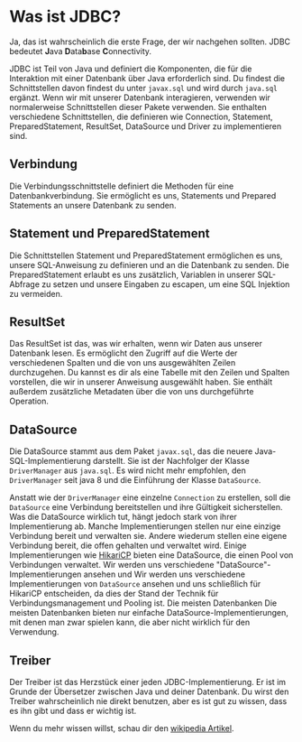 # Was ist JDBC?

Ja, das ist wahrscheinlich die erste Frage, der wir nachgehen sollten. JDBC bedeutet **J**ava **D**ata**b**ase **C**onnectivity.

JDBC ist Teil von Java und definiert die Komponenten, die für die Interaktion mit einer Datenbank über Java erforderlich sind. Du findest die
Schnittstellen davon findest du unter `javax.sql` und wird durch `java.sql` ergänzt. Wenn wir mit unserer Datenbank interagieren, verwenden wir normalerweise
Schnittstellen dieser Pakete verwenden. Sie enthalten verschiedene Schnittstellen, die definieren
wie Connection, Statement, PreparedStatement, ResultSet, DataSource und Driver zu implementieren sind.

## Verbindung

Die Verbindungsschnittstelle definiert die Methoden für eine Datenbankverbindung. Sie ermöglicht es uns, Statements und Prepared
Statements an unsere Datenbank zu senden.

## Statement und PreparedStatement

Die Schnittstellen Statement und PreparedStatement ermöglichen es uns, unsere SQL-Anweisung zu definieren und an die Datenbank zu senden. Die
PreparedStatement erlaubt es uns zusätzlich, Variablen in unserer SQL-Abfrage zu setzen und unsere Eingaben zu escapen, um eine SQL
Injektion zu vermeiden.

## ResultSet

Das ResultSet ist das, was wir erhalten, wenn wir Daten aus unserer Datenbank lesen. Es ermöglicht den Zugriff auf die Werte der verschiedenen Spalten und
die von uns ausgewählten Zeilen durchzugehen. Du kannst es dir als eine Tabelle mit den Zeilen und Spalten vorstellen, die wir in unserer Anweisung ausgewählt haben.
Sie enthält außerdem zusätzliche Metadaten über die von uns durchgeführte Operation.

## DataSource

Die DataSource stammt aus dem Paket `javax.sql`, das die neuere Java-SQL-Implementierung darstellt. Sie ist der Nachfolger
der Klasse `DriverManager` aus `java.sql`. Es wird nicht mehr empfohlen, den `DriverManager` seit java 8 und
die Einführung der Klasse `DataSource`.

Anstatt wie der `DriverManager` eine einzelne `Connection` zu erstellen, soll die `DataSource` eine
Verbindung bereitstellen und ihre Gültigkeit sicherstellen. Was die DataSource wirklich tut, hängt jedoch stark von ihrer Implementierung ab.
Manche Implementierungen stellen nur eine einzige Verbindung bereit und verwalten sie. Andere wiederum stellen eine eigene Verbindung bereit, die
offen gehalten und verwaltet wird. Einige Implementierungen wie [HikariCP](https://github.com/brettwooldridge/HikariCP) bieten eine
DataSource, die einen Pool von Verbindungen verwaltet. Wir werden uns verschiedene "DataSource"-Implementierungen ansehen und
Wir werden uns verschiedene Implementierungen von `DataSource` ansehen und uns schließlich für HikariCP entscheiden, da dies der Stand der Technik für Verbindungsmanagement und Pooling ist. Die meisten Datenbanken
Die meisten Datenbanken bieten nur einfache DataSource-Implementierungen, mit denen man zwar spielen kann, die aber nicht wirklich für den
Verwendung.

## Treiber

Der Treiber ist das Herzstück einer jeden JDBC-Implementierung. Er ist im Grunde der Übersetzer zwischen Java und deiner Datenbank. Du
wirst den Treiber wahrscheinlich nie direkt benutzen, aber es ist gut zu wissen, dass es ihn gibt und dass er wichtig ist.

Wenn du mehr wissen willst, schau dir 
den [wikipedia Artikel](https://en.wikipedia.org/wiki/Java_Database_Connectivity).
